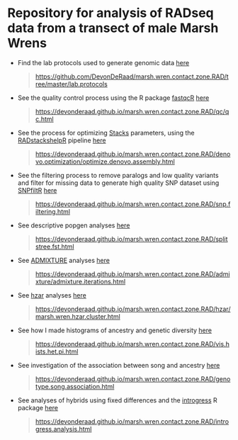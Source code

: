 Repository for analysis of RADseq data from a transect of male Marsh Wrens
==================================================================================

*   Find the lab protocols used to generate genomic data [here](https://github.com/DevonDeRaad/marsh.wren.contact.zone.RAD/tree/master/lab.protocols)

    > <https://github.com/DevonDeRaad/marsh.wren.contact.zone.RAD/tree/master/lab.protocols>
    
*   See the quality control process using the R package [fastqcR](https://github.com/kassambara/fastqcr) [here](https://devonderaad.github.io/marsh.wren.contact.zone.RAD/qc/qc.html)

    > <https://devonderaad.github.io/marsh.wren.contact.zone.RAD/qc/qc.html>

*   See the process for optimizing [Stacks](https://catchenlab.life.illinois.edu/stacks/) parameters, using the [RADstackshelpR](https://github.com/DevonDeRaad/RADstackshelpR) pipeline [here](https://devonderaad.github.io/marsh.wren.contact.zone.RAD/denovo.optimization/optimize.denovo.assembly.html)

    > <https://devonderaad.github.io/marsh.wren.contact.zone.RAD/denovo.optimization/optimize.denovo.assembly.html>

*   See the filtering process to remove paralogs and low quality variants and filter for missing data to generate high quality SNP dataset using [SNPfiltR](https://devonderaad.github.io/SNPfiltR/) [here](https://devonderaad.github.io/marsh.wren.contact.zone.RAD/snp.filtering.html)

    > <https://devonderaad.github.io/marsh.wren.contact.zone.RAD/snp.filtering.html>

*   See descriptive popgen analyses [here](https://devonderaad.github.io/marsh.wren.contact.zone.RAD/splitstree.fst.html)

    > <https://devonderaad.github.io/marsh.wren.contact.zone.RAD/splitstree.fst.html>

*   See [ADMIXTURE](https://dalexander.github.io/admixture/index.html) analyses [here](https://devonderaad.github.io/marsh.wren.contact.zone.RAD/admixture/admixture.iterations.html)

    > <https://devonderaad.github.io/marsh.wren.contact.zone.RAD/admixture/admixture.iterations.html>

*   See [hzar](https://onlinelibrary.wiley.com/doi/10.1111/1755-0998.12209) analyses [here](https://devonderaad.github.io/marsh.wren.contact.zone.RAD/hzar/marsh.wren.hzar.cluster.html)

    > <https://devonderaad.github.io/marsh.wren.contact.zone.RAD/hzar/marsh.wren.hzar.cluster.html>

*   See how I made histograms of ancestry and genetic diversity [here](https://devonderaad.github.io/marsh.wren.contact.zone.RAD/vis.hists.het.pi.html)

    > <https://devonderaad.github.io/marsh.wren.contact.zone.RAD/vis.hists.het.pi.html>

*   See investigation of the association between song and ancestry [here](https://devonderaad.github.io/marsh.wren.contact.zone.RAD/genotype.song.association.html)

    > <https://devonderaad.github.io/marsh.wren.contact.zone.RAD/genotype.song.association.html>

*   See analyses of hybrids using fixed differences and the [introgress](https://www.uwyo.edu/buerkle/software/introgress/) R package [here](https://devonderaad.github.io/marsh.wren.contact.zone.RAD/introgress.analysis.html)

    > <https://devonderaad.github.io/marsh.wren.contact.zone.RAD/introgress.analysis.html>
